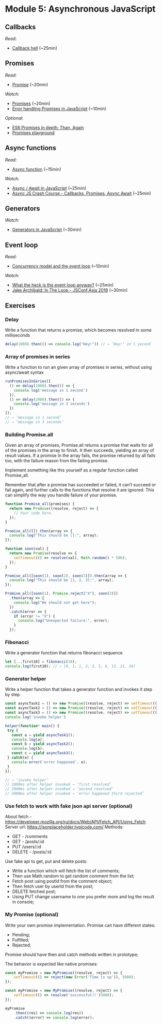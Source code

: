 # Module 5: Asynchronous JavaScript

## Callbacks

_Read:_

- [Callback hell](http://callbackhell.com/) (~25min)

## Promises

_Read:_

- [Promise](https://developer.mozilla.org/en-US/docs/Web/JavaScript/Reference/Global_Objects/Promise) (~20min)

_Watch:_

- [Promises](https://www.youtube.com/watch?v=2d7s3spWAzo) (~20min)
- [Error handling Promises in JavaScript](https://www.youtube.com/watch?v=f8IgdnYIwOU) (~10min)

_Optional:_

- [ES6 Promises in depth: Than, Again](https://ponyfoo.com/articles/es6-promises-in-depth#then-again)
- [Promises playground](http://bevacqua.github.io/promisees/#code=function+later+()+%7B%0A++return+new+Promise((resolve,+reject)+=%3E+%7B%0A++++setTimeout(()+=%3E+resolve(%22yay%22),+1500)%0A++%7D)%0A%7D%0A%0Afunction+muchLater+()+%7B%0A++return+later().then(later)%0A%7D%0A%0Avar+p+=+later()%0A%0Ap%0A++.then(x+=%3E+x.y.z)%0A++.catch(err+=%3E+console.error(err))%0A++.then(muchLater)%0A++.then(x+=%3E+console.log(x))%0A++.then(x+=%3E+console.log(x))%0A%0Avar+p2+=+p.then(later)%0Ap2.then(x+=%3E+console.log(x))%0Ap2.then(x+=%3E+x.y.z)%0A++.catch(err+=%3E+console.error(err))%0A++.then(x+=%3E+fetch(%22http://google.com%22)))
## Async functions

_Read:_

- [Async function](https://developer.mozilla.org/en-US/docs/Web/JavaScript/Reference/Statements/async_function) (~15min)

_Watch:_

- [Async / Await in JavaScript](https://www.youtube.com/watch?v=568g8hxJJp4) (~25min)
- [Async JS Crash Course - Callbacks, Promises, Async Await](https://www.youtube.com/watch?v=PoRJizFvM7s) (~25min)

## Generators

_Watch:_

- [Generators in JavaScript](https://www.youtube.com/watch?v=ategZqxHkz4) (~30min)

## Event loop

_Read:_

- [Concurrency model and the event loop](https://developer.mozilla.org/en-US/docs/Web/JavaScript/EventLoop) (~10min)

_Watch:_

- [What the heck is the event loop anyway?](https://www.youtube.com/watch?v=8aGhZQkoFbQ) (~25min)
- [Jake Archibald: In The Loop - JSConf.Asia 2018](https://www.youtube.com/watch?v=cCOL7MC4Pl0) (~30min)

## Exercises

### Delay

Write a function that returns a promise, which becomes resolved in some milliseconds 

``` js
delay(1000).then(() => console.log("Hey!")) // → ‘Hey!’ in 1 second 
```

### Array of promises in series 

Write a function to run an given array of promises in series, without using async/await syntax 

``` js
runPromisesInSeries([ 
  () => delay(1000).then(() => { 
    console.log('message in 1 second') 
  }), 
  () => delay(2000).then(() => { 
    console.log('message in 3 seconds') 
  }) 
]); 
// → ‘message in 1 second’ 
// → ‘message in 3 seconds’ 
```

### Building Promise.all 

Given an array of promises, Promise.all returns a promise that waits for all of the promises in the array to finish. It then succeeds, yielding an array of result values. If a promise in the array fails, the promise returned by all fails too, with the failure reason from the failing promise. 

Implement something like this yourself as a regular function called Promise_all. 

Remember that after a promise has succeeded or failed, it can’t succeed or fail again, and further calls to the functions that resolve it are ignored. This can simplify the way you handle failure of your promise. 

``` js
function Promise_all(promises) { 
  return new Promise((resolve, reject) => { 
    // Your code here. 
  }); 
} 

Promise_all([]).then(array => { 
  console.log("This should be []:", array); 
}); 

function soon(val) { 
  return new Promise(resolve => { 
    setTimeout(() => resolve(val), Math.random() * 500); 
  }); 
} 

Promise_all([soon(1), soon(2), soon(3)]).then(array => { 
  console.log("This should be [1, 2, 3]:", array); 
}); 

Promise_all([soon(1), Promise.reject("X"), soon(3)]) 
  .then(array => { 
    console.log("We should not get here"); 
  }) 
  .catch(error => { 
    if (error != "X") { 
      console.log("Unexpected failure:", error); 
    } 
  }); 
```

### Fibonacci 

Write a generator function that returns fibonacci sequence 

``` js
let [...first10] = fibonacci(10); 
console.log(first10); // → [0, 1, 1, 2, 3, 5, 8, 13, 21, 34] 
```
 
 ### Generator helper 

Write a helper function that takes a generator function and invokes it step by step 

 ``` js
const asyncTask1 = () => new Promise((resolve, reject) => setTimeout(() => resolve('first resolved'), 1000)); 
const asyncTask2 = () => new Promise((resolve, reject) => setTimeout(() => resolve('second resolved'), 1000)); 
const asyncTask3 = () => new Promise((resolve, reject) => setTimeout(() => reject('third rejected'), 1000)); 
console.log('invoke helper') 

helper(function* main() { 
  try { 
    const a = yield asyncTask1(); 
    console.log(a); 
    const b = yield asyncTask2(); 
    console.log(b); 
    const c = yield asyncTask3(); 
  } catch(e) { 
    console.error('error happened', e); 
  } 
}); 

// → ‘invoke helper’ 
// 1000ms after helper invoked → ‘first resolved’ 
// 2000ms after helper invoked → ‘second resolved’ 
// 3000ms after helper invoked → ‘error happened third rejected’ 
 ```

 ### Use fetch to work with fake json api server (optional) 

About fetch - https://developer.mozilla.org/ru/docs/Web/API/Fetch_API/Using_Fetch 
Server url: https://jsonplaceholder.typicode.com/ 
Methods: 
*  GET - /comments 
*  GET - /posts/:id 
*  PUT /users/:id 
*  DELETE - /posts/:id 

Use fake api to get, put and delete posts: 

*  Write a function which will fetch the list of comments; 
*  Then use Math.random to get random comment from the list; 
*  Fetch post using postId from the comment object; 
*  Then fetch user by userId from the post; 
*  DELETE fetched post; 
*  Using PUT change username to one you prefer more and log the result in console; 

### My Promise (optional) 

Write your own promise implementation. 
Promise can have different states: 
*  Pending; 
*  Fulfilled; 
*  Rejected; 

Promise should have then and catch methods written in prototype; 

The behavior is expected like native promises: 

``` js
const myPromise = new MyPromise((resolve, reject) => { 
    setTimeout(() => reject(new Error('Time is up')), 5000); 
});  

const myPromise = new MyPromise((resolve, reject) => { 
    setTimeout(() => resolve('successful!!')5000); 
}); 

myPromise 
    .then((res) => console.log(res)) 
    .catch((error) => console.log(error); 
```
